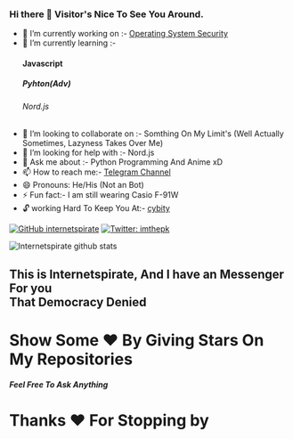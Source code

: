 ### Hi there 👋 Visitor's Nice To See You Around.


- 🔭 I’m currently working on :- [Operating System Security](https://github.com/internetspirate/C-on-see)
- 🌱 I’m currently learning :- <h4>Javascript</h4><h5>Pyhton(Adv)</h5><h6>Nord.js</h6>
- 👯 I’m looking to collaborate on :- Somthing On My Limit's (Well Actually Sometimes, Lazyness Takes Over Me)
- 🤔 I’m looking for help with :- Nord.js
- 💬 Ask me about :- Python Programming And Anime xD
- 📫 How to reach me:- [Telegram Channel](https://t.me/cybity)
- 😄 Pronouns: He/His (Not an Bot)
- ⚡  Fun fact:- I am still wearing Casio F-91W 
- 🔓 working Hard To Keep You At:- [cybity](https://github.com/cybity) 



[![GitHub internetspirate](https://img.shields.io/github/followers/internetspirate?label=follow&style=social)](https://github.com/internetspirate)
[![Twitter: imthepk](https://img.shields.io/twitter/follow/internetspirate?style=social)](https://twitter.com/internetspirate)







![Internetspirate github stats](https://github-readme-stats.vercel.app/api?username=Internetspirate&show_icons=true&theme=dark)

<h2> This is Internetspirate, And I have an Messenger For you <br>
 That Democracy Denied </h2>
 
 <h1> Show Some ❤️ By Giving Stars On My Repositories </h1>
 
 <h5> Feel Free To Ask Anything </h5>

<h1> Thanks ❤️ For Stopping by </h1>
